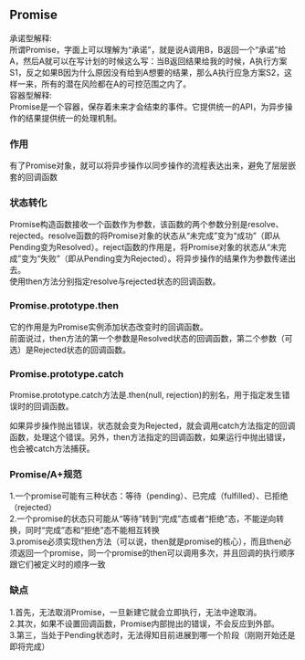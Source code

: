 ## Promise
承诺型解释:  
所谓Promise，字面上可以理解为“承诺”，就是说A调用B，B返回一个“承诺”给A，然后A就可以在写计划的时候这么写：当B返回结果给我的时候，A执行方案S1，反之如果B因为什么原因没有给到A想要的结果，那么A执行应急方案S2，这样一来，所有的潜在风险都在A的可控范围之内了。  
容器型解释:  
Promise是一个容器，保存着未来才会结束的事件。它提供统一的API，为异步操作的结果提供统一的处理机制。  

### 作用
有了Promise对象，就可以将异步操作以同步操作的流程表达出来，避免了层层嵌套的回调函数  

### 状态转化
Promise构造函数接收一个函数作为参数，该函数的两个参数分别是resolve、rejected。resolve函数的将Promise对象的状态从“未完成”变为“成功”（即从Pending变为Resolved）。reject函数的作用是，将Promise对象的状态从“未完成”变为“失败”（即从Pending变为Rejected）。将异步操作的结果作为参数传递出去。  
使用then方法分别指定resolve与rejected状态的回调函数。  

### Promise.prototype.then
它的作用是为Promise实例添加状态改变时的回调函数。  
前面说过，then方法的第一个参数是Resolved状态的回调函数，第二个参数（可选）是Rejected状态的回调函数。  

### Promise.prototype.catch
Promise.prototype.catch方法是.then(null, rejection)的别名，用于指定发生错误时的回调函数。   

如果异步操作抛出错误，状态就会变为Rejected，就会调用catch方法指定的回调函数，处理这个错误。另外，then方法指定的回调函数，如果运行中抛出错误，也会被catch方法捕获。  

### Promise/A+规范
1.一个promise可能有三种状态：等待（pending）、已完成（fulfilled）、已拒绝（rejected）  
2.一个promise的状态只可能从“等待”转到“完成”态或者“拒绝”态，不能逆向转换，同时“完成”态和“拒绝”态不能相互转换    
3.promise必须实现then方法（可以说，then就是promise的核心），而且then必须返回一个promise，同一个promise的then可以调用多次，并且回调的执行顺序跟它们被定义时的顺序一致  

### 缺点
1.首先，无法取消Promise，一旦新建它就会立即执行，无法中途取消。  
2.其次，如果不设置回调函数，Promise内部抛出的错误，不会反应到外部。  
3.第三，当处于Pending状态时，无法得知目前进展到哪一个阶段（刚刚开始还是即将完成）  
